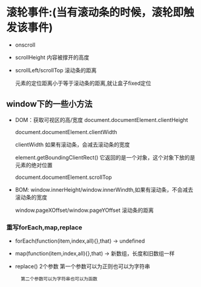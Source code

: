 # 滚轮事件:(当有滚动条的时候，滚轮即触发该事件)
- onscroll
- scrollHeight 内容被撑开的高度
- scrollLeft/scrollTop 滚动条的距离

    元素的定位距离小于等于滚动条的距离,就让盒子fixed定位


## window下的一些小方法

- DOM：获取可视区的高/宽度
    document.documentElement.clientHeight

    document.documentElement.clientWidth

    clientWidth 如果有滚动条，会减去滚动条的宽度

    element.getBoundingClientRect() 它返回的是一个对象，这个对象下放的是元素的绝对位置

    document.documentElement.scrollTop

- BOM:
    window.innerHeight/window.innerWindth,如果有滚动条，不会减去滚动条的宽度

    window.pageXOffset/window.pageYOffset 滚动条的距离


### 重写forEach,map,replace
- forEach(function(item,index,all){},that) -> undefined

- map(function(item,index,all){},that) -> 新数组，长度和旧数组一样

- replace()
    2个参数
        第一个参数可以为正则也可以为字符串

        第二个参数可以为字符串也可以为函数